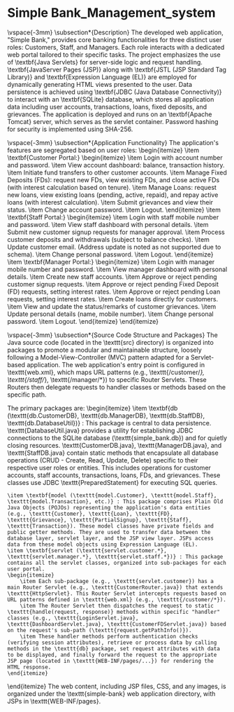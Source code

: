 # Simple Bank_Management_system
\vspace{-3mm}
\subsection*{Description}
The developed web application, "Simple Bank," provides core banking functionalities for three distinct user roles: Customers, Staff, and Managers. Each role interacts with a dedicated web portal tailored to their specific tasks. The project emphasizes the use of \textbf{Java Servlets} for server-side logic and request handling. \textbf{JavaServer Pages (JSP)} along with \textbf{JSTL (JSP Standard Tag Library)} and \textbf{Expression Language (EL)} are employed for dynamically generating HTML views presented to the user. Data persistence is achieved using \textbf{JDBC (Java Database Connectivity)} to interact with an \textbf{SQLite} database, which stores all application data including user accounts, transactions, loans, fixed deposits, and grievances. The application is deployed and runs on an \textbf{Apache Tomcat} server, which serves as the servlet container. Password hashing for security is implemented using SHA-256.

\vspace{-3mm}
\subsection*{Application Functionality}
The application's features are segregated based on user roles:
\begin{itemize}
    \item \textbf{Customer Portal:}
    \begin{itemize}
        \item Login with account number and password.
        \item View account dashboard: balance, transaction history.
        \item Initiate fund transfers to other customer accounts.
        \item Manage Fixed Deposits (FDs): request new FDs, view existing FDs, and close active FDs (with interest calculation based on tenure).
        \item Manage Loans: request new loans, view existing loans (pending, active, repaid), and repay active loans (with interest calculation).
        \item Submit grievances and view their status.
        \item Change account password.
        \item Logout.
    \end{itemize}
    \item \textbf{Staff Portal:}
    \begin{itemize}
        \item Login with staff mobile number and password.
        \item View staff dashboard with personal details.
        \item Submit new customer signup requests for manager approval.
        \item Process customer deposits and withdrawals (subject to balance checks).
        \item Update customer email. (Address update is noted as not supported due to schema).
        \item Change personal password.
        \item Logout.
    \end{itemize}
    \item \textbf{Manager Portal:}
    \begin{itemize}
        \item Login with manager mobile number and password.
        \item View manager dashboard with personal details.
        \item Create new staff accounts.
        \item Approve or reject pending customer signup requests.
        \item Approve or reject pending Fixed Deposit (FD) requests, setting interest rates.
        \item Approve or reject pending Loan requests, setting interest rates.
        \item Create loans directly for customers.
        \item View and update the status/remarks of customer grievances.
        \item Update personal details (name, mobile number).
        \item Change personal password.
        \item Logout.
    \end{itemize}
\end{itemize}


\vspace{-3mm}
\subsection*{Source Code Structure and Packages}
The Java source code (located in the \texttt{src} directory) is organized into packages to promote a modular and maintainable structure, loosely following a Model-View-Controller (MVC) pattern adapted for a Servlet-based application.
The web application's entry point is configured in \texttt{web.xml}, which maps URL patterns (e.g., \texttt{/customer/*}, \texttt{/staff/*}, \texttt{/manager/*}) to specific Router Servlets. These Routers then delegate requests to handler classes or methods based on the specific path.

The primary packages are:
\begin{itemize}
    \item \textbf{db (\texttt{db.CustomerDB}, \texttt{db.ManagerDB}, \texttt{db.StaffDB}, \texttt{db.DatabaseUtil})} : This package is central to data persistence. \texttt{DatabaseUtil.java} provides a utility for establishing JDBC connections to the SQLite database (\texttt{simple\_bank.db}) and for quietly closing resources. \texttt{CustomerDB.java}, \texttt{ManagerDB.java}, and \texttt{StaffDB.java} contain static methods that encapsulate all database operations (CRUD - Create, Read, Update, Delete) specific to their respective user roles or entities. This includes operations for customer accounts, staff accounts, transactions, loans, FDs, and grievances. These classes use JDBC \texttt{PreparedStatement} for executing SQL queries.

    \item \textbf{model (\texttt{model.Customer}, \texttt{model.Staff}, \texttt{model.Transaction}, etc.)} : This package comprises Plain Old Java Objects (POJOs) representing the application's data entities (e.g., \texttt{Customer}, \texttt{Loan}, \texttt{FD}, \texttt{Grievance}, \texttt{PartialSignup}, \texttt{Staff}, \texttt{Transaction}). These model classes have private fields and public getter methods. They are used to transfer data between the database layer, servlet layer, and the JSP view layer. JSPs access data from these model objects using Expression Language (EL).
    \item \textbf{servlet (\texttt{servlet.customer.*}, \texttt{servlet.manager.*}, \texttt{servlet.staff.*})} : This package contains all the servlet classes, organized into sub-packages for each user portal.
    \begin{itemize}
        \item Each sub-package (e.g., \texttt{servlet.customer}) has a main Router Servlet (e.g., \texttt{CustomerRouter.java}) that extends \texttt{HttpServlet}. This Router Servlet intercepts requests based on URL patterns defined in \texttt{web.xml} (e.g., \texttt{/customer/*}).
        \item The Router Servlet then dispatches the request to static \texttt{handle(request, response)} methods within specific "handler" classes (e.g., \texttt{LoginServlet.java}, \texttt{DashboardServlet.java}, \texttt{CustomerFDServlet.java}) based on the request's sub-path (\texttt{request.getPathInfo()}).
        \item These handler methods perform authentication checks (verifying session attributes), retrieve or process data by calling methods in the \texttt{db} package, set request attributes with data to be displayed, and finally forward the request to the appropriate JSP page (located in \texttt{WEB-INF/pages/...}) for rendering the HTML response.
    \end{itemize}
\end{itemize}
The web content, including JSP files, CSS, and any images, is organized under the \texttt{simple-bank} web application directory, with JSPs in \texttt{WEB-INF/pages}.
